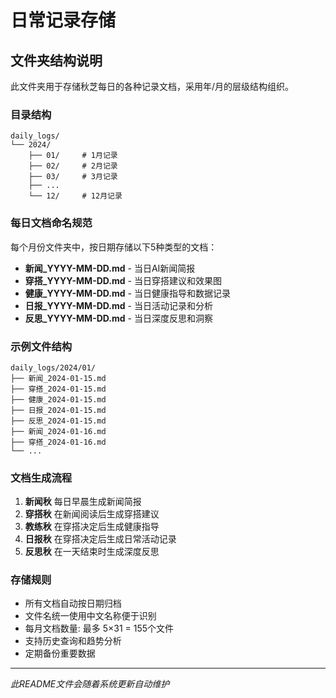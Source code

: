 # 日常记录存储

## 文件夹结构说明

此文件夹用于存储秋芝每日的各种记录文档，采用年/月的层级结构组织。

### 目录结构
```
daily_logs/
└── 2024/
    ├── 01/     # 1月记录
    ├── 02/     # 2月记录
    ├── 03/     # 3月记录
    ├── ...
    └── 12/     # 12月记录
```

### 每日文档命名规范

每个月份文件夹中，按日期存储以下5种类型的文档：

- **新闻_YYYY-MM-DD.md** - 当日AI新闻简报
- **穿搭_YYYY-MM-DD.md** - 当日穿搭建议和效果图
- **健康_YYYY-MM-DD.md** - 当日健康指导和数据记录
- **日报_YYYY-MM-DD.md** - 当日活动记录和分析
- **反思_YYYY-MM-DD.md** - 当日深度反思和洞察

### 示例文件结构
```
daily_logs/2024/01/
├── 新闻_2024-01-15.md
├── 穿搭_2024-01-15.md
├── 健康_2024-01-15.md
├── 日报_2024-01-15.md
├── 反思_2024-01-15.md
├── 新闻_2024-01-16.md
├── 穿搭_2024-01-16.md
└── ...
```

### 文档生成流程

1. **新闻秋** 每日早晨生成新闻简报
2. **穿搭秋** 在新闻阅读后生成穿搭建议
3. **教练秋** 在穿搭决定后生成健康指导
4. **日报秋** 在穿搭决定后生成日常活动记录
5. **反思秋** 在一天结束时生成深度反思

### 存储规则

- 所有文档自动按日期归档
- 文件名统一使用中文名称便于识别
- 每月文档数量: 最多 5×31 = 155个文件
- 支持历史查询和趋势分析
- 定期备份重要数据

---
*此README文件会随着系统更新自动维护*